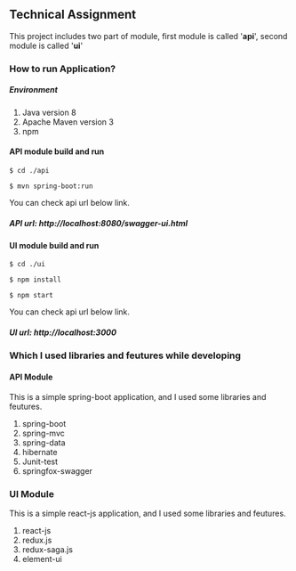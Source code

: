 
## Technical Assignment

This project includes two part of module, first module is called '**api**', second module is called '**ui**'


### How to run Application? 

##### Environment
1. Java version 8
2. Apache Maven version 3
3. npm 

#### API  module build and run
```
$ cd ./api
```
```
$ mvn spring-boot:run
```
You can check api url below link.
##### API url: http://localhost:8080/swagger-ui.html

#### UI  module build and run
```
$ cd ./ui
```
```
$ npm install
```
```
$ npm start
```
You can check api url below link.
##### UI url: http://localhost:3000

### Which I used libraries and feutures while developing

#### API Module 
This is a simple spring-boot application, and I used some libraries and feutures.

1. spring-boot
2. spring-mvc
2. spring-data
3. hibernate
4. Junit-test
5. springfox-swagger 

### UI Module 
This is a simple react-js application, and I used some libraries and feutures.

1. react-js 
2. redux.js 
2. redux-saga.js 
3. element-ui 
